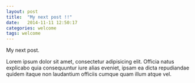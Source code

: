```yaml
---
layout: post
title:  "My next post !!"
date:   2014-11-11 12:50:17
categories: welcome
tags: welcome
---
```


My next post.

Lorem ipsum dolor sit amet, consectetur adipisicing elit. Officia natus explicabo quia consequuntur iure alias eveniet, ipsam ea dicta repudiandae quidem itaque non laudantium officiis cumque quam illum atque vel.